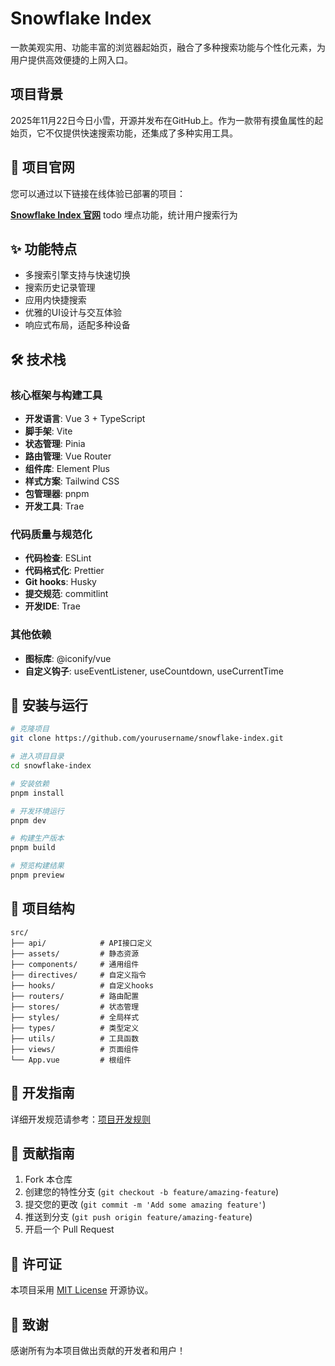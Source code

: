 # Snowflake Index

一款美观实用、功能丰富的浏览器起始页，融合了多种搜索功能与个性化元素，为用户提供高效便捷的上网入口。

## 项目背景

2025年11月22日今日小雪，开源并发布在GitHub上。作为一款带有摸鱼属性的起始页，它不仅提供快速搜索功能，还集成了多种实用工具。

## 🔗 项目官网

您可以通过以下链接在线体验已部署的项目：

**[Snowflake Index 官网](http://nannan.work/)**
todo 埋点功能，统计用户搜索行为

## ✨ 功能特点

- 多搜索引擎支持与快速切换
- 搜索历史记录管理
- 应用内快捷搜索
- 优雅的UI设计与交互体验
- 响应式布局，适配多种设备

## 🛠️ 技术栈

### 核心框架与构建工具

- **开发语言**: Vue 3 + TypeScript
- **脚手架**: Vite
- **状态管理**: Pinia
- **路由管理**: Vue Router
- **组件库**: Element Plus
- **样式方案**: Tailwind CSS
- **包管理器**: pnpm
- **开发工具**: Trae

### 代码质量与规范化

- **代码检查**: ESLint
- **代码格式化**: Prettier
- **Git hooks**: Husky
- **提交规范**: commitlint
- **开发IDE**: Trae

### 其他依赖

- **图标库**: @iconify/vue
- **自定义钩子**: useEventListener, useCountdown, useCurrentTime

## 🚀 安装与运行

```bash
# 克隆项目
git clone https://github.com/yourusername/snowflake-index.git

# 进入项目目录
cd snowflake-index

# 安装依赖
pnpm install

# 开发环境运行
pnpm dev

# 构建生产版本
pnpm build

# 预览构建结果
pnpm preview
```

## 📁 项目结构

```
src/
├── api/            # API接口定义
├── assets/         # 静态资源
├── components/     # 通用组件
├── directives/     # 自定义指令
├── hooks/          # 自定义hooks
├── routers/        # 路由配置
├── stores/         # 状态管理
├── styles/         # 全局样式
├── types/          # 类型定义
├── utils/          # 工具函数
├── views/          # 页面组件
└── App.vue         # 根组件
```

## 📝 开发指南

详细开发规范请参考：[项目开发规则](./.trae/rules/project_rules.md)

## 🤝 贡献指南

1. Fork 本仓库
2. 创建您的特性分支 (`git checkout -b feature/amazing-feature`)
3. 提交您的更改 (`git commit -m 'Add some amazing feature'`)
4. 推送到分支 (`git push origin feature/amazing-feature`)
5. 开启一个 Pull Request

## 📄 许可证

本项目采用 [MIT License](https://opensource.org/licenses/MIT) 开源协议。

## 🎉 致谢

感谢所有为本项目做出贡献的开发者和用户！
